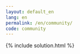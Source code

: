 ```yaml
---
layout: default_en
lang: en
permalink: /en/community/
code: community
---
```

{% include solution.html %}
